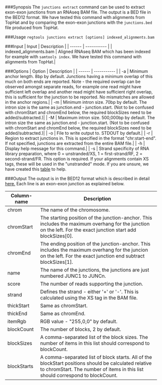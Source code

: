 ###Synopsis
The `junctions extract` command can be used to extract exon-exon junctions from an RNAseq BAM file. The output is a BED file in the BED12 format. We have tested this command with alignments from TopHat and by comparing the exon-exon junctions with the `junctions.bed` file produced from TopHat.

###Usage
`regtools junctions extract [options] indexed_alignments.bam`

###Input
| Input                  | Description |
| ------                 | ----------- |
| indexed_alignments.bam | Aligned RNAseq BAM which has been indexed for example with `samtools index`. We have tested this command with alignments from TopHat.|

###Options
| Option  | Description |
| ------  | ----------- |
| -a      | Minimum anchor length. 8bp by default. Junctions having a minimum overlap of this much on both ends are reported. Note - the required overlap can be observed amongst separate reads, for example one read might have sufficient left overlap and another read might have sufficient right overlap, this is sufficient for the junction to be reported. No mismatches are allowed in the anchor regions.|
| -m      | Minimum intron size. 70bp by default. The intron size is the same as junction.end - junction.start. (Not to be confused with chromStart and chromEnd below, the required blockSizes need to be added/subtracted.)|
| -M      | Maximum intron size. 500,000bp by default. The intron size the same as junction.end - junction.start. (Not to be confused with chromStart and chromEnd below, the required blockSizes need to be added/subtracted.)|
| -o      | File to write output to. STDOUT by default.|
| -r      | Region to extract junctions in. This is specified in the format "chr:start-end". If not specified, junctions are extracted from the entire BAM file.|
| -h      | Display help message for this command.|
| -s      | Strand specificity of RNA library preparation, where 0 = unstranded/XS, 1 = first-strand/RF, 2 = second-strand/FR. This option is required. If your alignments contain XS tags, these will be used in the "unstranded" mode. If you are unsure, we have created this [table](https://rnabio.org/module-09-appendix/0009/12/01/StrandSettings/) to help.

###Output
The output is in the BED12 format which is described in detail [here.](https://genome.ucsc.edu/FAQ/FAQformat.html#format1) Each line is an exon-exon junction as explained below.

| Column-name       | Description |
| -----------       | ----------- |
| chrom | The name of the chromosome.
| chromStart | The starting position of the junction-anchor. This includes the maximum overhang for the junction on the left. For the exact junction start add blockSizes[0].
| chromEnd | The ending position of the junction-anchor. This includes the maximum overhang for the juncion on the left. For the exact junction end subtract blockSizes[1].
| name | The name of the junctions, the junctions are just numbered JUNC1 to JUNCn.
| score | The number of reads supporting the junction.
| strand | Defines the strand - either '+' or '-'. This is calculated using the XS tag in the BAM file.
| thickStart | Same as chromStart.
| thickEnd | Same as chromEnd.
| itemRgb | RGB value - "255,0,0" by default.
| blockCount | The number of blocks, 2 by default.
| blockSizes | A comma-separated list of the block sizes. The number of items in this list should correspond to blockCount.
| blockStarts | A comma-separated list of block starts. All of the blockStart positions should be calculated relative to chromStart. The number of items in this list should correspond to blockCount.
